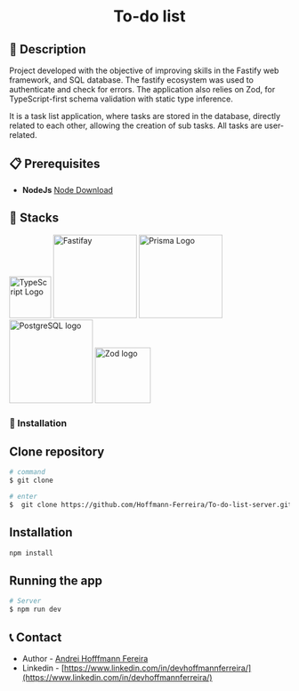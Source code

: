 <h1 align=center>To-do list</h1>

## 🚀 Description

<p>Project developed with the objective of improving skills in the Fastify web framework, and SQL database. The fastify ecosystem was used to authenticate and check for errors. The application also relies on Zod, for TypeScript-first schema validation with static type inference.</p>
<p>It is a task list application, where tasks are stored in the database, directly related to each other, allowing the creation of sub tasks. All tasks are user-related.</p>

## 📋 Prerequisites

- **NodeJs** [Node Download](https://nodejs.org/en)

## 🧰 Stacks

<div>
 <img src="https://media.discordapp.net/attachments/967162864408346697/998699832615129228/typescript-logo.png" width="75" alt="TypeScript Logo" />
 <img src="https://media.discordapp.net/attachments/967162864408346697/1117983855534682162/8125e100-61bc-11e9-8d9f-eb01f522f962.png?width=1225&height=612" width="150" alt="Fastifay" />
<img src="https://media.discordapp.net/attachments/967162864408346697/998699875438960690/prisma.png" width="150" alt="Prisma Logo" />
 <img src="https://media.discordapp.net/attachments/967162864408346697/998718004256845854/pngwing.com.png?width=1088&height=612" width="150" alt="PostgreSQL logo" />
 <img src="https://media.discordapp.net/attachments/967162864408346697/1124158907493908480/1_cNN7z6x6o08QKCdKg6BIvQ.webp?width=467&height=427" width="100" alt="Zod logo" />
</div>

### 🔧 Installation

## Clone repository

```bash
# command
$ git clone

# enter
$  git clone https://github.com/Hoffmann-Ferreira/To-do-list-server.git
```

## Installation

```bash
npm install
```

## Running the app

```bash
# Server
$ npm run dev

```

## 📞 Contact

- Author - [Andrei Hofffmann Fereira](href="https://wa.me/+5532984179500")
- Linkedin - [https://www.linkedin.com/in/devhoffmannferreira/](https://www.linkedin.com/in/devhoffmannferreira/)
